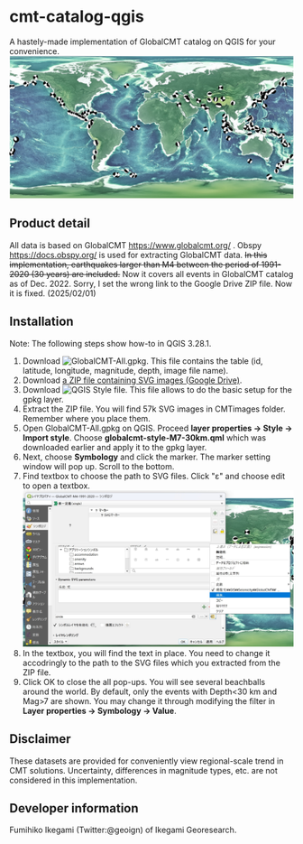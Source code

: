 # cmt-catalog-qgis
A hastely-made implementation of GlobalCMT catalog on QGIS for your convenience.
![Sample image](https://github.com/geoign/cmt-catalog-qgis/blob/main/samplescreenshot.jpg)

## Product detail
All data is based on GlobalCMT https://www.globalcmt.org/ .
Obspy https://docs.obspy.org/ is used for extracting GlobalCMT data.
~~In this implementation, earthquakes larger than M4 between the period of 1991-2020 (30 years) are included.~~
Now it covers all events in GlobalCMT catalog as of Dec. 2022.
Sorry, I set the wrong link to the Google Drive ZIP file. Now it is fixed. (2025/02/01)

## Installation
Note: The following steps show how-to in QGIS 3.28.1. 
1. Download ![GlobalCMT-All.gpkg](https://github.com/geoign/cmt-catalog-qgis/blob/main/GlobalCMT-All.gpkg). This file contains the table (id, latitude, longitude, magnitude, depth, image file name). 
2. Download [a ZIP file containing SVG images (Google Drive)](https://drive.google.com/file/d/1eyFN9rPi6tNDi8nPYqlECI6mo2zioISg/view?usp=share_link).
3. Download ![QGIS Style file](https://github.com/geoign/cmt-catalog-qgis/blob/main/globalcmt-style-M7-30km.qml). This file allows to do the basic setup for the gpkg layer.
4. Extract the ZIP file. You will find 57k SVG images in CMTimages folder. Remember where you place them.
5. Open GlobalCMT-All.gpkg on QGIS. Proceed **layer properties -> Style -> Import style**. Choose **globalcmt-style-M7-30km.qml** which was downloaded earlier and apply it to the gpkg layer.
8. Next, choose **Symbology** and click the marker. The marker setting window will pop up. Scroll to the bottom. 
7. Find textbox to choose the path to SVG files. Click "ε" and choose edit to open a textbox.
   ![showing steps 2](https://github.com/geoign/cmt-catalog-qgis/blob/main/screengrab3.jpg)
8. In the textbox, you will find the text in place. 
   You need to change it accodringly to the path to the SVG files which you extracted from the ZIP file.
9. Click OK to close the all pop-ups. You will see several beachballs around the world.
   By default, only the events with Depth<30 km and Mag>7 are shown. 
   You may change it through modifying the filter in **Layer properties -> Symbology -> Value**. 

## Disclaimer
These datasets are provided for conveniently view regional-scale trend in CMT solutions.
Uncertainty, differences in magnitude types, etc. are not considered in this implementation.

## Developer information
Fumihiko Ikegami (Twitter:@geoign) of Ikegami Georesearch. 

